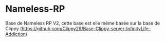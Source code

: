 # Nameless-RP

Base de Nameless RP V2, cette base est elle même basée sur la base de Clippy (https://github.com/Clippy29/Base-Clippy-server-InfinityLife-Addiction)
